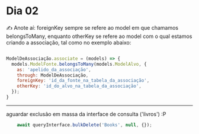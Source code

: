 # Dia 02

✍ Anote aí: foreignKey sempre se refere ao model em que chamamos belongsToMany, enquanto otherKey se refere ao model com o qual estamos criando a associação, tal como no exemplo abaixo:

```javascript

ModelDeAssociação.associate = (models) => {
  models.ModelFonte.belongsToMany(models.ModelAlvo, {
    as: 'apelido_da_associação',
    through: ModelDeAssociação,
    foreignKey: 'id_da_fonte_na_tabela_da_associação',
    otherKey: 'id_do_alvo_na_tabela_da_associação',
  });
}
```

---

 aguardar exclusão em massa da interface de consulta ('livros') :P

```javascript
    await queryInterface.bulkDelete('Books', null, {});
```
